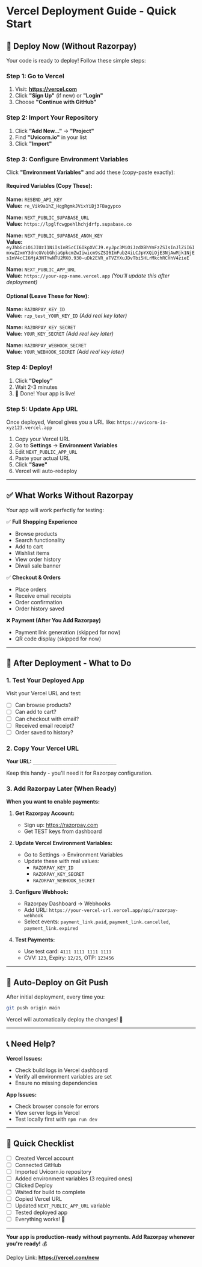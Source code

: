 # Vercel Deployment Guide - Quick Start

## 🚀 Deploy Now (Without Razorpay)

Your code is ready to deploy! Follow these simple steps:

### Step 1: Go to Vercel
1. Visit: **https://vercel.com**
2. Click **"Sign Up"** (if new) or **"Login"**
3. Choose **"Continue with GitHub"**

### Step 2: Import Your Repository
1. Click **"Add New..."** → **"Project"**
2. Find **"Uvicorn.io"** in your list
3. Click **"Import"**

### Step 3: Configure Environment Variables

Click **"Environment Variables"** and add these (copy-paste exactly):

#### Required Variables (Copy These):

**Name:** `RESEND_API_KEY`  
**Value:** `re_Vik9a1hZ_HqgRgmkJVixYiBj3FBagypco`

**Name:** `NEXT_PUBLIC_SUPABASE_URL`  
**Value:** `https://lpglfcwgpehlhchjdrfp.supabase.co`

**Name:** `NEXT_PUBLIC_SUPABASE_ANON_KEY`  
**Value:** `eyJhbGciOiJIUzI1NiIsInR5cCI6IkpXVCJ9.eyJpc3MiOiJzdXBhYmFzZSIsInJlZiI6ImxwZ2xmY3dncGVobGhjaGpkcmZwIiwicm9sZSI6ImFub24iLCJpYXQiOjE3NjAwMjk1NjEsImV4cCI6MjA3NTYwNTU2MX0.930-uDk2EVR_aTVZYXuJDvTbi5HLrMkchRCHhV4zieE`

**Name:** `NEXT_PUBLIC_APP_URL`  
**Value:** `https://your-app-name.vercel.app` *(You'll update this after deployment)*

#### Optional (Leave These for Now):

**Name:** `RAZORPAY_KEY_ID`  
**Value:** `rzp_test_YOUR_KEY_ID` *(Add real key later)*

**Name:** `RAZORPAY_KEY_SECRET`  
**Value:** `YOUR_KEY_SECRET` *(Add real key later)*

**Name:** `RAZORPAY_WEBHOOK_SECRET`  
**Value:** `YOUR_WEBHOOK_SECRET` *(Add real key later)*

### Step 4: Deploy!
1. Click **"Deploy"**
2. Wait 2-3 minutes
3. 🎉 Done! Your app is live!

### Step 5: Update App URL
Once deployed, Vercel gives you a URL like: `https://uvicorn-io-xyz123.vercel.app`

1. Copy your Vercel URL
2. Go to **Settings** → **Environment Variables**
3. Edit `NEXT_PUBLIC_APP_URL`
4. Paste your actual URL
5. Click **"Save"**
6. Vercel will auto-redeploy

---

## ✅ What Works Without Razorpay

Your app will work perfectly for testing:

✅ **Full Shopping Experience**
- Browse products
- Search functionality
- Add to cart
- Wishlist items
- View order history
- Diwali sale banner

✅ **Checkout & Orders**
- Place orders
- Receive email receipts
- Order confirmation
- Order history saved

❌ **Payment (After You Add Razorpay)**
- Payment link generation (skipped for now)
- QR code display (skipped for now)

---

## 📱 After Deployment - What to Do

### 1. Test Your Deployed App
Visit your Vercel URL and test:
- [ ] Can browse products?
- [ ] Can add to cart?
- [ ] Can checkout with email?
- [ ] Received email receipt?
- [ ] Order saved to history?

### 2. Copy Your Vercel URL
**Your URL:** `_______________________________`

Keep this handy - you'll need it for Razorpay configuration.

### 3. Add Razorpay Later (When Ready)

**When you want to enable payments:**

1. **Get Razorpay Account:**
   - Sign up: https://razorpay.com
   - Get TEST keys from dashboard

2. **Update Vercel Environment Variables:**
   - Go to Settings → Environment Variables
   - Update these with real values:
     - `RAZORPAY_KEY_ID`
     - `RAZORPAY_KEY_SECRET`
     - `RAZORPAY_WEBHOOK_SECRET`

3. **Configure Webhook:**
   - Razorpay Dashboard → Webhooks
   - Add URL: `https://your-vercel-url.vercel.app/api/razorpay-webhook`
   - Select events: `payment_link.paid`, `payment_link.cancelled`, `payment_link.expired`

4. **Test Payments:**
   - Use test card: `4111 1111 1111 1111`
   - CVV: `123`, Expiry: `12/25`, OTP: `123456`

---

## 🔄 Auto-Deploy on Git Push

After initial deployment, every time you:
```bash
git push origin main
```
Vercel will automatically deploy the changes! 🚀

---

## 📞 Need Help?

**Vercel Issues:**
- Check build logs in Vercel dashboard
- Verify all environment variables are set
- Ensure no missing dependencies

**App Issues:**
- Check browser console for errors
- View server logs in Vercel
- Test locally first with `npm run dev`

---

## 🎯 Quick Checklist

- [ ] Created Vercel account
- [ ] Connected GitHub
- [ ] Imported Uvicorn.io repository
- [ ] Added environment variables (3 required ones)
- [ ] Clicked Deploy
- [ ] Waited for build to complete
- [ ] Copied Vercel URL
- [ ] Updated `NEXT_PUBLIC_APP_URL` variable
- [ ] Tested deployed app
- [ ] Everything works! 🎉

---

**Your app is production-ready without payments. Add Razorpay whenever you're ready!** 💰

Deploy Link: **https://vercel.com/new**
